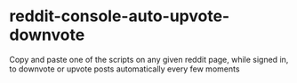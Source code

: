 # reddit-console-auto-upvote-downvote
Copy and paste one of the scripts on any given reddit page, while signed in, to downvote or upvote posts automatically every few moments

